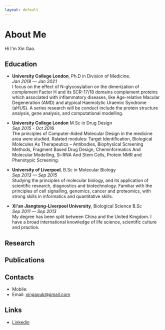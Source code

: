 ```yaml
---
layout: default
---
```


# About Me

Hi I'm Xin Gao.

## Education

- **University College London**, Ph.D in Division of Medicine.
<br>_Jan 2018 — Jan 2021_
<br>I focus on the effect of N-glycosylation on the dimerization of complement Factor H and its SCR-17/18 domains complement proteins which associated with inflammatory diseases, like Age-relative Macular Degeneration (AMD) and atypical Haemolytic Uraemic Syndrome (aHUS). A series research will be conduct include the protein structure analysis, gene analysis, and computational modelling.
  
- **University College London**  M.Sc in Drug Design
<br>_Sep 2015 - Oct 2016_
<br>The principles of Computer-Aided Molecular Design in the medicine area were studied. Ralated modules: Target Identification, Biological Molecules As Therapeutics – Antibodies, Biophysical Screening Methods, Fragment Based Drug Design, Cheminformatics And Molecular Modelling, Si-RNA And Stem Cells, Protein NMR and Phenotypic Screening.
 
- **University of Liverpool**, B.Sc in Molecular Biology
<br>_Sep 2013 — Sep 2015_
<br>Studying the principles of molecular biology, and its application of scientific research, diagnostics and biotechnology. Familiar with the principles of cell signalling, genomics, cancer and proteomics, with strong skills in informatics and quantitative skills.
 
- **Xi'an Jiangtong-Liverpool University**, Biological Science B.Sc
<br>_Sep 2011 — Sep 2013_
<br>My degree has been split between China and the United Kingdom. I have a broad international knowledge of life science, scientific culture and practice.


## Research

## Publications

## Contacts

- Mobile: 
- Email: xingaouk@gmail.com

## Links

- [Linkedin](https://www.linkedin.com/in/xin-gao-5b0b80a3/)
